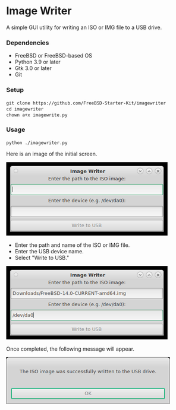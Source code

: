 # Image Writer

A simple GUI utility for writing an ISO or IMG file to a USB drive.

### Dependencies
* FreeBSD or FreeBSD-based OS
* Python 3.9 or later
* Gtk 3.0 or later
* Git

### Setup
```
git clone https://github.com/FreeBSD-Starter-Kit/imagewriter
cd imagewriter
chown a+x imagewrite.py
```

### Usage

```
python ./imagewriter.py
```

Here is an image of the initial screen.

![Initial screen](images/ImageWriter-1.png)

- Enter the path and name of the ISO or IMG file.
- Enter the USB device name.
- Select "Write to USB."

![Enter path to ISO image](images/ImageWriter-2.png)

Once completed, the following message will appear.

![Successfully written](images/ImageWriter-3.png)
